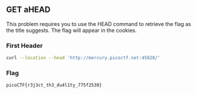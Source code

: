 ## GET aHEAD

This problem requires you to use the HEAD command to retrieve the flag as the title suggests. The flag will appear in the cookies.


### First Header
```bash
curl --location --head 'http://mercury.picoctf.net:45028/'
```

### Flag
`picoCTF{r3j3ct_th3_du4l1ty_775f2530}`

